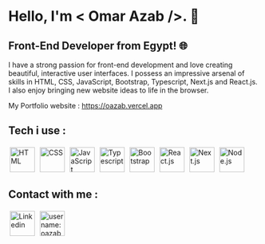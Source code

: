 # Hello, I'm < Omar Azab />. 👋

## Front-End Developer from Egypt! 🌐


I have a strong passion for front-end development and love creating beautiful, interactive user interfaces. I possess an impressive arsenal of skills in HTML, CSS, JavaScript, Bootstrap, Typescript, Next.js and React.js. I also enjoy bringing new website ideas to life in the browser. 

My Portfolio website :
https://oazab.vercel.app

## Tech i use :
<img src="https://skillicons.dev/icons?i=html" height="50px" title="HTML" style="padding: 3px" class="skill-icon"> <img src="https://skillicons.dev/icons?i=css" height="50px" title="CSS" style="padding: 3px" class="skill-icon"> <img src="https://skillicons.dev/icons?i=js" title="JavaScript" height="50px" style="padding: 3px" class="skill-icon"> <img src="https://skillicons.dev/icons?i=ts" title="Typescript" height="50px" style="padding: 3px" class="skill-icon"> <img src="https://skillicons.dev/icons?i=bootstrap" height="50px" title="Bootstrap" style="padding: 3px" class="skill-icon"> <img src="https://skillicons.dev/icons?i=react" height="50px" title="React.js" style="padding: 3px" class="skill-icon"> <img src="https://skillicons.dev/icons?i=nextjs" height="50px" title="Next.js" style="padding: 3px" class="skill-icon"> <img src="https://skillicons.dev/icons?i=nodejs" height="50px" title="Node.js" style="padding: 3px" class="skill-icon">

## Contact with me :
<a href="https://www.linkedin.com/in/omar-azab-843089292/"><img src="https://skillicons.dev/icons?i=linkedin" height="50px" title="Linkedin" style="padding: 3px" class="skill-icon"></a>
<img src="https://skillicons.dev/icons?i=discord" height="50px" title="username: oazab" style="padding: 3px" class="skill-icon">

